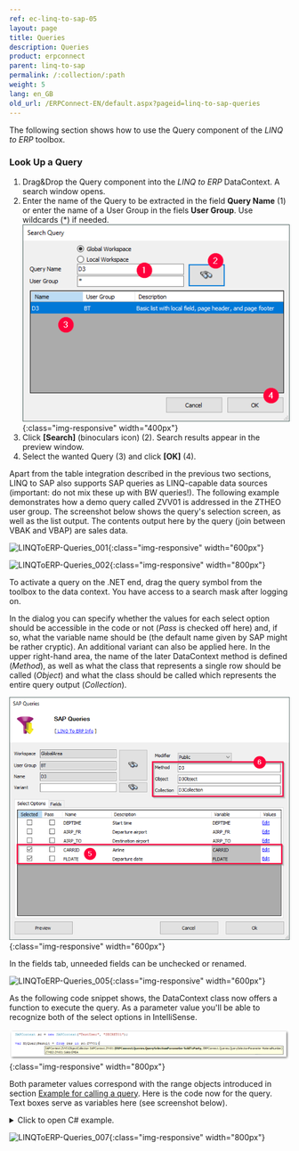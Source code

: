 ```yaml
---
ref: ec-linq-to-sap-05
layout: page
title: Queries
description: Queries
product: erpconnect
parent: linq-to-sap
permalink: /:collection/:path
weight: 5
lang: en_GB
old_url: /ERPConnect-EN/default.aspx?pageid=linq-to-sap-queries
---
```



The following section shows how to use the Query component of the *LINQ to ERP* toolbox.

### Look Up a Query
1. Drag&Drop the Query component into the *LINQ to ERP* DataContext. A search window opens. 
2. Enter the name of the Query to be extracted in the field **Query Name** (1) or enter the name of a User Group in the fiels **User Group**. Use wildcards (*) if needed. <br>
![LINQToERP-Queries_003](/img/content/LINQToERP-Queries_003.png){:class="img-responsive" width="400px"}
3. Click **[Search]** (binoculars icon) (2). Search results appear in the preview window.
4. Select the wanted Query (3) and click **[OK]** (4).


Apart from the table integration described in the previous two sections, LINQ to SAP also supports SAP queries as LINQ-capable data sources (important: do not mix these up with BW queries!). The following example demonstrates how a demo query called ZVV01 is addressed in the ZTHEO user group. The screenshot below shows the query's selection screen, as well as the list output. The contents output here by the query (join between VBAK and VBAP) are sales data.


![LINQToERP-Queries_001](/img/content/LINQToERP-Queries_001.png){:class="img-responsive" width="600px"}

![LINQToERP-Queries_002](/img/content/LINQToERP-Queries_002.png){:class="img-responsive" width="800px"}

To activate a query on the .NET end, drag the query symbol from the toolbox to the data context. You have access to a search mask after logging on.



In the dialog you can specify whether the values for each select option should be accessible in the code or not (*Pass* is checked off here) and, if so, what the variable name should be (the default name given by SAP might be rather cryptic). An additional variant can also be applied here. In the upper right-hand area, the name of the later DataContext method is defined (*Method*), as well as what the class that represents a single row should be called (*Object*) and what the class should be called which represents the entire query output (*Collection*). 

![LINQToERP-Queries_004](/img/content/LINQToERP-Queries_004.png){:class="img-responsive" width="600px"}

In the fields tab, unneeded fields can be unchecked or renamed.


![LINQToERP-Queries_005](/img/content/LINQToERP-Queries_005.png){:class="img-responsive" width="600px"}

As the following code snippet shows, the DataContext class now offers a function to execute the query. As a parameter value you'll be able to recognize both of the select options in IntelliSense.

![LINQToERP-Queries_006](/img/content/LINQToERP-Queries_006.png){:class="img-responsive" width="800px"}

Both parameter values correspond with the range objects introduced in section [Example for calling a query](../sap-queries/example-for-calling-a-query). Here is the code now for the query. Text boxes serve as variables here (see screenshot below).

<details>
<summary>Click to open C# example.</summary>
{% highlight csharp %}
private void btnGo_Click(object sender, EventArgs e) 
{ 
   SAPContext sc = new SAPContext("TestUser", "SECRET01"); 
  
   QuerySelectionParameter SoldTo = new QuerySelectionParameter(); 
   SoldTo.AddRange(Sign.Include,RangeOption.Between, 
      txtCustomerLow.Text,txtCustomerHigh.Text); 
  
   QuerySelectionParameter MatNr = new QuerySelectionParameter(); 
   MatNr.AddRange(txtMatnr.Text); 
  
   var MyQueryResult = from res in sc.ZVV01(SoldTo, MatNr) select res; 
   this.dataGridView1.DataSource = MyQueryResult.ToList(); 
}
{% endhighlight %}
</details>

![LINQToERP-Queries_007](/img/content/LINQToERP-Queries_007.png){:class="img-responsive" width="800px"}
